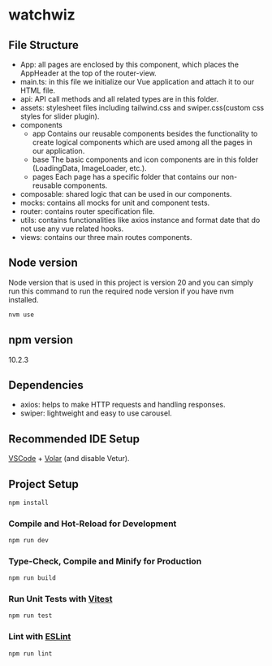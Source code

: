 # watchwiz

## File Structure

 - App: all pages are enclosed by this component, which places the AppHeader at the top of the router-view. 
 - main.ts: in this file we initialize our Vue application and attach it to our HTML file.
 - api: API call methods and all related types are in this folder.
 - assets: stylesheet files including tailwind.css and swiper.css(custom css styles for slider plugin).
 - components
	  -  app
		 Contains our reusable components besides the functionality to create logical components which are used among all the pages in our application. 
	 - 	 base
		 The basic components and icon components are in this folder (LoadingData, ImageLoader, etc.).
	 -   pages
		 Each page has a specific folder that contains our non-reusable components.
 - composable: shared logic that can be used in our components.
 - mocks: contains all mocks for unit and component tests.
 - router: contains router specification file.
 - utils: contains functionalities like axios instance and format date that do not use any vue related hooks.
 - views: contains our three main routes components.

## Node version
Node version that is used in this project is version 20 and you can simply run this command to run the required node version if you have nvm installed.

```sh
nvm use
```

## npm version
10.2.3

## Dependencies

 - axios: helps to make HTTP requests and handling responses.
 - swiper: lightweight and easy to use carousel.

## Recommended IDE Setup

[VSCode](https://code.visualstudio.com/) + [Volar](https://marketplace.visualstudio.com/items?itemName=Vue.volar) (and disable Vetur).

## Project Setup

```sh
npm install
```

### Compile and Hot-Reload for Development

```sh
npm run dev
```

### Type-Check, Compile and Minify for Production

```sh
npm run build
```

### Run Unit Tests with [Vitest](https://vitest.dev/)

```sh
npm run test
```

### Lint with [ESLint](https://eslint.org/)

```sh
npm run lint
```
